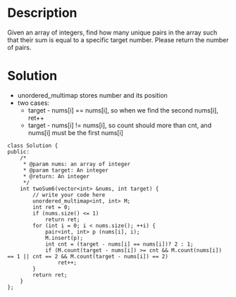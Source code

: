 # Description

Given an array of integers, find how many unique pairs in the array such that their sum is equal to a specific target number. Please return the number of pairs.

# Solution

- unordered_multimap stores number and its position
- two cases:
  - target - nums[i] == nums[i], so when we find the second nums[i], ret++
  - target - nums[i] != nums[i], so count should more than cnt, and nums[i] must be the first nums[i]

```
class Solution {
public:
    /*
     * @param nums: an array of integer
     * @param target: An integer
     * @return: An integer
     */
    int twoSum6(vector<int> &nums, int target) {
        // write your code here
        unordered_multimap<int, int> M;
        int ret = 0;
        if (nums.size() <= 1)
            return ret;
        for (int i = 0; i < nums.size(); ++i) {
            pair<int, int> p (nums[i], i);
            M.insert(p);
            int cnt = (target - nums[i] == nums[i])? 2 : 1;
            if (M.count(target - nums[i]) >= cnt && M.count(nums[i]) == 1 || cnt == 2 && M.count(target - nums[i]) == 2)
                ret++;
        }
        return ret;
    }
};
```
